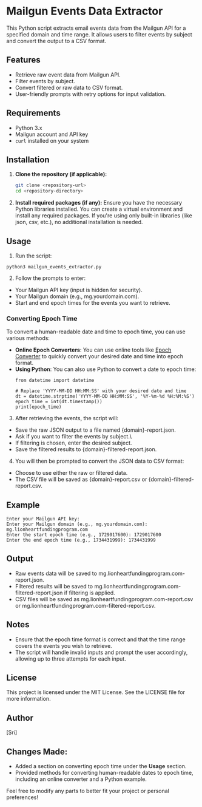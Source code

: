# Mailgun Events Data Extractor

This Python script extracts email events data from the Mailgun API for a specified domain and time range. It allows users to filter events by subject and convert the output to a CSV format.

## Features

- Retrieve raw event data from Mailgun API.
- Filter events by subject.
- Convert filtered or raw data to CSV format.
- User-friendly prompts with retry options for input validation.

## Requirements

- Python 3.x
- Mailgun account and API key
- `curl` installed on your system

## Installation

1. **Clone the repository (if applicable):**

   ```bash
   git clone <repository-url>
   cd <repository-directory>
2. **Install required packages (if any):**
   Ensure you have the necessary Python libraries installed. You can create a virtual environment and install any required packages. If you're using only built-in libraries (like json, csv, etc.), no additional installation is needed.


## Usage
1. Run the script:

```
python3 mailgun_events_extractor.py
```
2. Follow the prompts to enter:
  - Your Mailgun API key (input is hidden for security).
  - Your Mailgun domain (e.g., mg.yourdomain.com).
  - Start and end epoch times for the events you want to retrieve.

  ### Converting Epoch Time
  To convert a human-readable date and time to epoch time, you can use various methods:
  
  - **Online Epoch Converters**: You can use online tools like [Epoch Converter](https://www.epochconverter.com) to quickly convert your desired date and time into epoch format.
  - **Using Python**: You can also use Python to convert a date to epoch time:
    ```
    from datetime import datetime
  
    # Replace 'YYYY-MM-DD HH:MM:SS' with your desired date and time
    dt = datetime.strptime('YYYY-MM-DD HH:MM:SS', '%Y-%m-%d %H:%M:%S')
    epoch_time = int(dt.timestamp())
    print(epoch_time)
    ```

3. After retrieving the events, the script will:
 - Save the raw JSON output to a file named {domain}-report.json.
 - Ask if you want to filter the events by subject.\
 - If filtering is chosen, enter the desired subject.
 - Save the filtered results to {domain}-filtered-report.json.

4. You will then be prompted to convert the JSON data to CSV format:
  - Choose to use either the raw or filtered data.
  - The CSV file will be saved as {domain}-report.csv or {domain}-filtered-report.csv.

## Example
```
Enter your Mailgun API key: 
Enter your Mailgun domain (e.g., mg.yourdomain.com): mg.lionheartfundingprogram.com
Enter the start epoch time (e.g., 1729017600): 1729017600
Enter the end epoch time (e.g., 1734431999): 1734431999
```

## Output
- Raw events data will be saved to mg.lionheartfundingprogram.com-report.json.
- Filtered results will be saved to mg.lionheartfundingprogram.com-filtered-report.json if filtering is applied.
- CSV files will be saved as mg.lionheartfundingprogram.com-report.csv or mg.lionheartfundingprogram.com-filtered-report.csv.

## Notes
- Ensure that the epoch time format is correct and that the time range covers the events you wish to retrieve.
- The script will handle invalid inputs and prompt the user accordingly, allowing up to three attempts for each input.

## License
This project is licensed under the MIT License. See the LICENSE file for more information.

## Author
[Sri]

## Changes Made:
- Added a section on converting epoch time under the **Usage** section.
- Provided methods for converting human-readable dates to epoch time, including an online converter and a Python example. 

Feel free to modify any parts to better fit your project or personal preferences!
